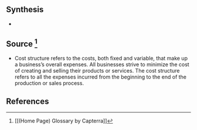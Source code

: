 ## Synthesis
- 
## Source [^1]
- Cost structure refers to the costs, both fixed and variable, that make up a business’s overall expenses. All businesses strive to minimize the cost of creating and selling their products or services. The cost structure refers to all the expenses incurred from the beginning to the end of the production or sales process.
## References

[^1]: [[(Home Page) Glossary by Capterra]]